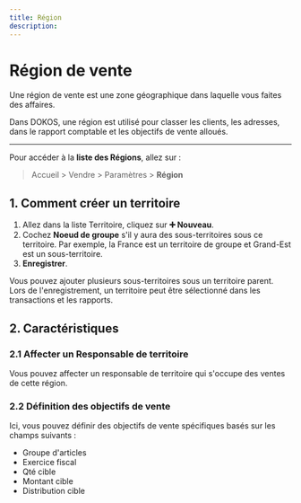 ```yaml
---
title: Région
description: 
---
```


# Région de vente
Une région de vente est une zone géographique dans laquelle vous faites des affaires.

Dans DOKOS, une région est utilisé pour classer les clients, les adresses, dans le rapport comptable et les objectifs de vente alloués.

---

Pour accéder à la **liste des Régions**, allez sur :

> Accueil > Vendre > Paramètres > **Région**

## 1. Comment créer un territoire 
1. Allez dans la liste Territoire, cliquez sur **:heavy_plus_sign: Nouveau**.
2. Cochez **Noeud de groupe** s'il y aura des sous-territoires sous ce territoire. Par exemple, la France est un territoire de groupe et Grand-Est est un sous-territoire.
3. **Enregistrer**.

Vous pouvez ajouter plusieurs sous-territoires sous un territoire parent. Lors de l'enregistrement, un territoire peut être sélectionné dans les transactions et les rapports.

## 2. Caractéristiques

### 2.1 Affecter un Responsable de territoire

Vous pouvez affecter un responsable de territoire qui s'occupe des ventes de cette région.

### 2.2 Définition des objectifs de vente

Ici, vous pouvez définir des objectifs de vente spécifiques basés sur les champs suivants :

- Groupe d'articles
- Exercice fiscal
- Qté cible
- Montant cible
- Distribution cible